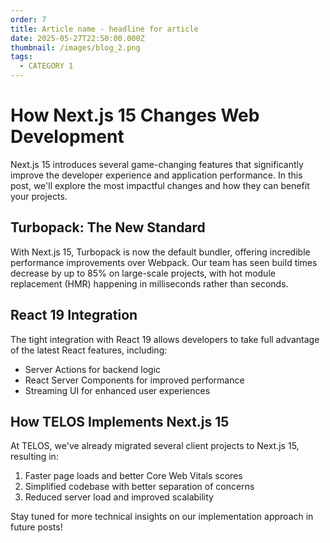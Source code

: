 ```yaml
---
order: 7
title: Article name - headline for article
date: 2025-05-27T22:50:00.000Z
thumbnail: /images/blog_2.png
tags:
  - CATEGORY 1
---
```

# How Next.js 15 Changes Web Development

Next.js 15 introduces several game-changing features that significantly improve the developer experience and application performance. In this post, we'll explore the most impactful changes and how they can benefit your projects.

## Turbopack: The New Standard

With Next.js 15, Turbopack is now the default bundler, offering incredible performance improvements over Webpack. Our team has seen build times decrease by up to 85% on large-scale projects, with hot module replacement (HMR) happening in milliseconds rather than seconds.

## React 19 Integration

The tight integration with React 19 allows developers to take full advantage of the latest React features, including:

* Server Actions for backend logic
* React Server Components for improved performance
* Streaming UI for enhanced user experiences

## How TELOS Implements Next.js 15

At TELOS, we've already migrated several client projects to Next.js 15, resulting in:

1. Faster page loads and better Core Web Vitals scores
2. Simplified codebase with better separation of concerns
3. Reduced server load and improved scalability

Stay tuned for more technical insights on our implementation approach in future posts!
